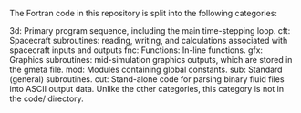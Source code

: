 The Fortran code in this repository is split into the following categories:

3d:		Primary program sequence, including the main time-stepping loop.
cft:	Spacecraft subroutines:	reading, writing, and calculations associated
		with spacecraft inputs and outputs
fnc:	Functions: In-line functions.
gfx:	Graphics subroutines:	mid-simulation graphics outputs, which are
		stored in the gmeta file.
mod:	Modules containing global constants.
sub:	Standard (general) subroutines.
cut:	Stand-alone code for parsing binary fluid files into ASCII output data.
		Unlike the other categories, this category is not in the code/
		directory.
